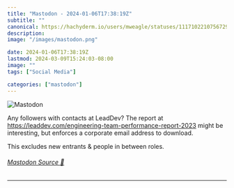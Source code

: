 ```yaml
---
title: "Mastodon - 2024-01-06T17:38:19Z"
subtitle: ""
canonical: https://hachyderm.io/users/mweagle/statuses/111710221075672900
description:
image: "/images/mastodon.png"

date: 2024-01-06T17:38:19Z
lastmod: 2024-03-09T15:24:03-08:00
image: ""
tags: ["Social Media"]

categories: ["mastodon"]
---
```

![Mastodon](/images/mastodon.png)

<p>Any followers with contacts at LeadDev? The report at <a href="https://leaddev.com/engineering-team-performance-report-2023" target="_blank" rel="nofollow noopener noreferrer" translate="no"><span class="invisible">https://</span><span class="ellipsis">leaddev.com/engineering-team-p</span><span class="invisible">erformance-report-2023</span></a> might be interesting, but enforces a corporate email address to download. </p><p>This excludes new entrants &amp; people in between roles.</p>


###### [Mastodon Source 🐘](https://hachyderm.io/@mweagle/111710221075672900)

___
